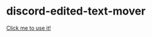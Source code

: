 # discord-edited-text-mover

[Click me to use it!](https://respecting.github.io/all-things-copying/discord-edited-text-mover)
